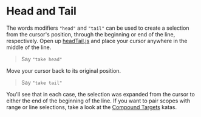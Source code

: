 # Head and Tail

The words modifiers `"head"` and `"tail"` can be used to create a selection from the cursor's position, through the beginning or end of the line, respectively. Open up [headTail.js](./headTail.js) and place your cursor anywhere in the middle of the line.

> Say `"take head"`

Move your cursor back to its original position.

> Say `"take tail"`

You'll see that in each case, the selection was expanded from the cursor to either the end of the beginning of the line. If you want to pair scopes with range or line selections, take a look at the [Compound Targets](../../compound_targets/) katas.
